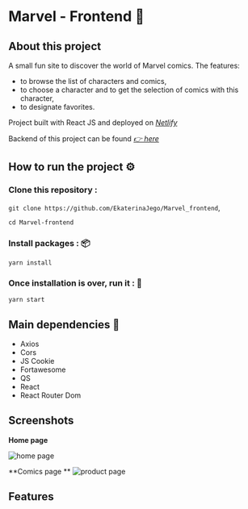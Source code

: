 # Marvel - Frontend 🦸

## About this project

A small fun site to discover the world of Marvel comics.
The features: 

- to browse the list of characters and comics, 
- to choose a character and to get the selection of comics with this character,
- to designate favorites.

Project built with React JS and deployed on
[_Netlify_](https://agitated-hypatia-a6c0be.netlify.app/)

Backend of this project can be found [_👉 here_](https://github.com/EkaterinaJego/Marvel_backend)

## How to run the project ⚙️

### Clone this repository :

`git clone https://github.com/EkaterinaJego/Marvel_frontend`,

`cd Marvel-frontend`

### Install packages : 📦

`yarn install`

### Once installation is over, run it : 👟

`yarn start`

## Main dependencies 🍪

- Axios 
- Cors
- JS Cookie 
- Fortawesome
- QS
- React
- React Router Dom

## Screenshots

**Home page**

<!-- ![Example screenshot](./img/screenshot.png) -->

![home page]()


**Comics page **
![product page]()

## Features

